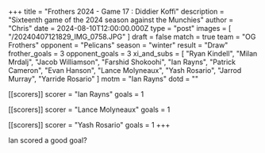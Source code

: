 +++
title = "Frothers 2024 - Game 17 : Diddier Koffi"
description = "Sixteenth game of the 2024 season against the Munchies"
author = "Chris"
date = 2024-08-10T12:00:00.000Z
type = "post"
images = [ "/20240407121829_IMG_0758.JPG" ]
draft = false
match = true
team = "OG Frothers"
opponent = "Pelicans"
season = "winter"
result = "Draw"
frother_goals = 3
opponent_goals = 3
xi_and_subs = [
  "Ryan Kindell",
  "Milan Mrdalj",
  "Jacob Williamson",
  "Farshid Shokoohi",
  "Ian Rayns",
  "Patrick Cameron",
  "Evan Hanson",
  "Lance Molyneaux",
  "Yash Rosario",
  "Jarrod Murray",
  "Yarride Rosario"
]
motm = "Ian Rayns"
dotd = ""

[[scorers]]
scorer = "Ian Rayns"
goals = 1

[[scorers]]
scorer = "Lance Molyneaux"
goals = 1

[[scorers]]
scorer = "Yash Rosario"
goals = 1
+++

Ian scored a good goal?
